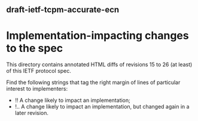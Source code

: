 ## draft-ietf-tcpm-accurate-ecn

# Implementation-impacting changes to the spec

This directory contains annotated HTML diffs of revisions 15 to 26 (at least) of this IETF protocol spec.

Find the following strings that tag the right margin of lines of particular interest to implementers:
- !! A change likely to impact an implementation;
- !.. A change likely to impact an implementation, but changed again in a later revision.



